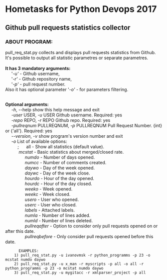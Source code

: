 # Hometasks for Python Devops 2017

<H2>Github pull requests statistics collector</H2>

<h3>ABOUT PROGRAM:</h3>
    pull_req_stat.py collects and displays pull requests statistics from Github.<br>
    It's possible to output all statistic parametres or separate parametres.<br><br>
    <b>It has 3 mandatory arguments:</b><br>
        &nbsp;&nbsp;&nbsp;&nbsp;&nbsp;'<i>-u'</i> - Github username,<br>
        &nbsp;&nbsp;&nbsp;&nbsp;&nbsp;'<i>-r'</i> - Github repository name,<br>
        &nbsp;&nbsp;&nbsp;&nbsp;&nbsp;'<i>-p'</i> - pull request number.<br>
    Also it has optional parameter '<i>-o'</i> - for parameters filtering.  
        

<br><b>Optional arguments:</b><br>
  &nbsp;&nbsp;&nbsp;&nbsp;&nbsp;<i>-h</i>, --help            show this help message and exit<br>
  &nbsp;&nbsp;&nbsp;&nbsp;&nbsp;<i>-user</i> USER, <i>-u</i> USER   Github username. Required: yes<br>
  &nbsp;&nbsp;&nbsp;&nbsp;&nbsp;<i>-repo</i> REPO, <i>-r</i> REPO   Github repo. Required: yes<br>
  &nbsp;&nbsp;&nbsp;&nbsp;&nbsp;<i>-pullreqnum</i> PULLREQNUM, <i>-p</i> PULLREQNUM  Pull Request Number. {int} or {'all'}. Required: yes<br>
  &nbsp;&nbsp;&nbsp;&nbsp;&nbsp;<i>--version</i>, <i>-v</i>     show program's version number and exit<br>
  &nbsp;&nbsp;&nbsp;&nbsp;&nbsp;<i>-o</i> List of available options:<br>
  &nbsp;&nbsp;&nbsp;&nbsp;&nbsp;&nbsp;&nbsp;&nbsp;&nbsp;&nbsp;;&nbsp;&nbsp;&nbsp;&nbsp;&nbsp; all - Show all statistics (default value).<br>
&nbsp;&nbsp;&nbsp;&nbsp;&nbsp;&nbsp;&nbsp;&nbsp;&nbsp;&nbsp; <i>mcstat</i> - Basic statistics about merged/closed rate.<br>
&nbsp;&nbsp;&nbsp;&nbsp;&nbsp;&nbsp;&nbsp;&nbsp;&nbsp;&nbsp;&nbsp;&nbsp;&nbsp;&nbsp;&nbsp; <i>numdo</i> - Number of days opened.<br>
&nbsp;&nbsp;&nbsp;&nbsp;&nbsp;&nbsp;&nbsp;&nbsp;&nbsp;&nbsp;&nbsp;&nbsp;&nbsp;&nbsp;&nbsp; <i>numcc</i> - Number of comments created.<br>
&nbsp;&nbsp;&nbsp;&nbsp;&nbsp;&nbsp;&nbsp;&nbsp;&nbsp;&nbsp;&nbsp;&nbsp;&nbsp;&nbsp;&nbsp; <i>daywo</i> - Day of the week opened.<br>
&nbsp;&nbsp;&nbsp;&nbsp;&nbsp;&nbsp;&nbsp;&nbsp;&nbsp;&nbsp;&nbsp;&nbsp;&nbsp;&nbsp;&nbsp; <i>daywc</i> - Day of the week close.<br>
&nbsp;&nbsp;&nbsp;&nbsp;&nbsp;&nbsp;&nbsp;&nbsp;&nbsp;&nbsp;&nbsp;&nbsp;&nbsp;&nbsp;&nbsp; <i>hourdo</i> - Hour of the day opened.<br>
&nbsp;&nbsp;&nbsp;&nbsp;&nbsp;&nbsp;&nbsp;&nbsp;&nbsp;&nbsp;&nbsp;&nbsp;&nbsp;&nbsp;&nbsp; <i>hourdc</i> - Hour of the day closed.<br>
&nbsp;&nbsp;&nbsp;&nbsp;&nbsp;&nbsp;&nbsp;&nbsp;&nbsp;&nbsp;&nbsp;&nbsp;&nbsp;&nbsp;&nbsp; <i>weeko</i> - Week opened.<br>
&nbsp;&nbsp;&nbsp;&nbsp;&nbsp;&nbsp;&nbsp;&nbsp;&nbsp;&nbsp;&nbsp;&nbsp;&nbsp;&nbsp;&nbsp; <i>weekc</i> - Week closed.<br>
&nbsp;&nbsp;&nbsp;&nbsp;&nbsp;&nbsp;&nbsp;&nbsp;&nbsp;&nbsp;&nbsp;&nbsp;&nbsp;&nbsp;&nbsp; <i>usero</i> - User who opened.<br>
&nbsp;&nbsp;&nbsp;&nbsp;&nbsp;&nbsp;&nbsp;&nbsp;&nbsp;&nbsp;&nbsp;&nbsp;&nbsp;&nbsp;&nbsp; <i>userc</i> - User who closed.<br>
&nbsp;&nbsp;&nbsp;&nbsp;&nbsp;&nbsp;&nbsp;&nbsp;&nbsp;&nbsp;&nbsp;&nbsp;&nbsp;&nbsp;&nbsp; <i>labels</i> - Attached labels.<br>
&nbsp;&nbsp;&nbsp;&nbsp;&nbsp;&nbsp;&nbsp;&nbsp;&nbsp;&nbsp;&nbsp;&nbsp;&nbsp;&nbsp;&nbsp; <i>numla</i> - Number of lines added.<br>
&nbsp;&nbsp;&nbsp;&nbsp;&nbsp;&nbsp;&nbsp;&nbsp;&nbsp;&nbsp;&nbsp;&nbsp;&nbsp;&nbsp;&nbsp; <i>numld</i> - Number of lines deleted.<br>
&nbsp;&nbsp;&nbsp;&nbsp;&nbsp;&nbsp;&nbsp;&nbsp;&nbsp;&nbsp;&nbsp;&nbsp;&nbsp;&nbsp;&nbsp; <i>pullreqafter</i> - Option to consider only pull requests opened on or after this date.<br>
&nbsp;&nbsp;&nbsp;&nbsp;&nbsp;&nbsp;&nbsp;&nbsp;&nbsp;&nbsp;&nbsp;&nbsp;&nbsp;&nbsp;&nbsp; <i>pullreqbefore</i> - Only consider pull requests opened before this date.<br>
                            
          EXAMPLES:
        1) pull_req_stat.py -u ivanovmsk -r python_programms -p 23 -o mcstat numdo daywo
        2) pull_req_stat.py -u x_man -r myscripts -p all -o all -r python_programms -p 23 -o mcstat numdo daywo
        3) pull_req_stat.py -u mygitacc -r xmlparser_project -p all
       
